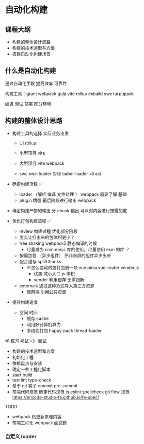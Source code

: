 # 自动化构建

## 课程大纲

- 构建的整体设计思路
- 构建的技术选型与方案
- 搭建自动化构建场景

## 什么是自动化构建

通过自动化手段 提高效率 可靠性

构建工具：grunt webpack gulp vite rollup esbuild swc turpupack

编译 测试 部署 区分环境

## 构建的整体设计思路

- 构建工具的选择
  实际业务出发

  - UI rollup
  - 小型项目 vite
  - 大型项目 vite webpack

  - swc swc-loader 对标 babel-loader =》 ast

- 确定构建流程 ✅
  - loader （解析 编译 文件处理 ） webpack 需要了解 基础
  - plugin 增强 最后阶段进行输出 webpack
- 确定构建产物的输出
  分 chunk 输出 可以对内容进行按需加载

- 优化打包构建流程 ✅

  - review 构建过程 优化部分阶段
  - 怎么让打出来的包体积更小？
  - tree shaking webpack5 静态编译的时候
    - 尽量减少 commonjs 库的使用，尽量使用 esm 的库 ？
  - 按需加载 （异步组件） 把非首屏的组件异步出来
  - 配合缓存 splitChunks
    - 不怎么变动的包打包到一块 vue pinia vue-router vender.js
      - 优势 减小入口 js 体积
      - vender 利用缓存 无需跟新
  - externals 通过这种方式导入第三方资源
    - 微前端 引用公共资源

- 提升构建速度
  - 空间 时间
    - 缓存 cache
    - 利用好计算机算力
    - 多线程打包 happy-pack thread-loader

学 练习 考试 =》 面试

- 构建的技术选型和方案
- 初始化工程
- 依赖盘点与安装
- 确定一些工程化脚本
- start build
- test lint type-check
- 基于 git 钩子 commit pre-commit
- 前端代码规范 确定代码规范 ts eslint spellcheck git flow 规范
  https://encode-studio-fe.github.io/fe-spec/

TODO

- webpack 热更新原理内容
- 前端工程化 webpack 面试题

### 自定义 loader
